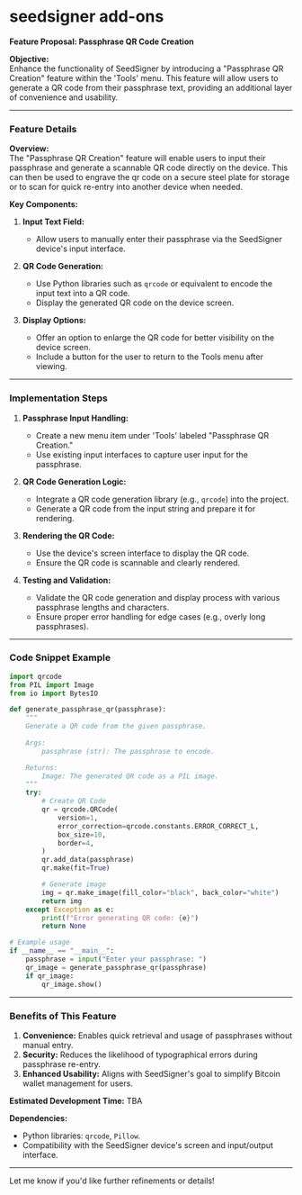# seedsigner add-ons 

**Feature Proposal: Passphrase QR Code Creation**

**Objective:**  
Enhance the functionality of SeedSigner by introducing a "Passphrase QR Creation" feature within the 'Tools' menu. This feature will allow users to generate a QR code from their passphrase text, providing an additional layer of convenience and usability.

---

### **Feature Details**

**Overview:**  
The "Passphrase QR Creation" feature will enable users to input their passphrase and generate a scannable QR code directly on the device. This can then be used to engrave the qr code on a secure steel plate  for storage or to scan for quick re-entry into another device when needed. 

**Key Components:**  
1. **Input Text Field:**  
   - Allow users to manually enter their passphrase via the SeedSigner device's input interface.
   
2. **QR Code Generation:**  
   - Use Python libraries such as `qrcode` or equivalent to encode the input text into a QR code.
   - Display the generated QR code on the device screen.

3. **Display Options:**  
   - Offer an option to enlarge the QR code for better visibility on the device screen.
   - Include a button for the user to return to the Tools menu after viewing.

---

### **Implementation Steps**

1. **Passphrase Input Handling:**  
   - Create a new menu item under 'Tools' labeled "Passphrase QR Creation."
   - Use existing input interfaces to capture user input for the passphrase.

2. **QR Code Generation Logic:**  
   - Integrate a QR code generation library (e.g., `qrcode`) into the project.
   - Generate a QR code from the input string and prepare it for rendering.

3. **Rendering the QR Code:**  
   - Use the device's screen interface to display the QR code.
   - Ensure the QR code is scannable and clearly rendered.

4. **Testing and Validation:**  
   - Validate the QR code generation and display process with various passphrase lengths and characters.
   - Ensure proper error handling for edge cases (e.g., overly long passphrases).

---

### **Code Snippet Example**

```python
import qrcode
from PIL import Image
from io import BytesIO

def generate_passphrase_qr(passphrase):
    """
    Generate a QR code from the given passphrase.
    
    Args:
        passphrase (str): The passphrase to encode.

    Returns:
        Image: The generated QR code as a PIL image.
    """
    try:
        # Create QR Code
        qr = qrcode.QRCode(
            version=1,
            error_correction=qrcode.constants.ERROR_CORRECT_L,
            box_size=10,
            border=4,
        )
        qr.add_data(passphrase)
        qr.make(fit=True)

        # Generate image
        img = qr.make_image(fill_color="black", back_color="white")
        return img
    except Exception as e:
        print(f"Error generating QR code: {e}")
        return None

# Example usage
if __name__ == "__main__":
    passphrase = input("Enter your passphrase: ")
    qr_image = generate_passphrase_qr(passphrase)
    if qr_image:
        qr_image.show()
```

---

### **Benefits of This Feature**
1. **Convenience:** Enables quick retrieval and usage of passphrases without manual entry.
2. **Security:** Reduces the likelihood of typographical errors during passphrase re-entry.
3. **Enhanced Usability:** Aligns with SeedSigner's goal to simplify Bitcoin wallet management for users.

**Estimated Development Time:** TBA

**Dependencies:**  
- Python libraries: `qrcode`, `Pillow`.  
- Compatibility with the SeedSigner device's screen and input/output interface.

---

Let me know if you'd like further refinements or details!
